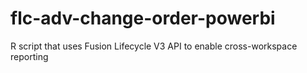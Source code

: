 # flc-adv-change-order-powerbi
R script that uses Fusion Lifecycle V3 API to enable cross-workspace reporting
